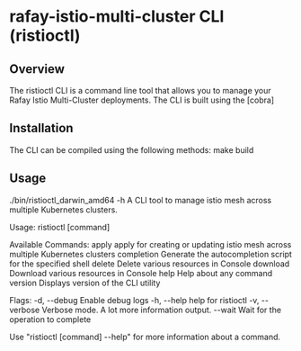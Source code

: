# rafay-istio-multi-cluster CLI (ristioctl) 
## Overview
The ristioctl CLI is a command line tool that allows you to manage your Rafay Istio Multi-Cluster deployments. The CLI is built using the [cobra]

## Installation
The CLI can be compiled using the following methods:
make build

## Usage
./bin/ristioctl_darwin_amd64 -h
A CLI tool to manage istio mesh across multiple Kubernetes clusters.

Usage:
  ristioctl [command]

Available Commands:
  apply       apply for creating or updating istio mesh across multiple Kubernetes clusters
  completion  Generate the autocompletion script for the specified shell
  delete      Delete various resources in Console
  download    Download various resources in Console
  help        Help about any command
  version     Displays version of the CLI utility

Flags:
  -d, --debug     Enable debug logs
  -h, --help      help for ristioctl
  -v, --verbose   Verbose mode. A lot more information output.
      --wait      Wait for the operation to complete

Use "ristioctl [command] --help" for more information about a command.